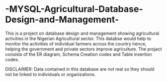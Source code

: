 # -MYSQL-Agricultural-Database-Design-and-Management-
 This is a project on database design and management showing agricultural activities in the Nigerian Agricultural sector. 
 This databse would help to monitor the activities of individual farmers across the country hence, helping the government and private sectors improve 
 agriculture. 
 The project consists of the ER diagram, Schema Creation codes and Table insertion codes.
 
 DISCLAIMER: Data contained in this database are not real so they should not be linked to individuals or organizations.  
